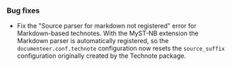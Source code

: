 ### Bug fixes

- Fix the "Source parser for markdown not registered" error for Markdown-based technotes. With the MyST-NB extension the Markdown parser is automatically registered, so the `documenteer.conf.technote` configuration now resets the `source_suffix` configuration originally created by the Technote package.
